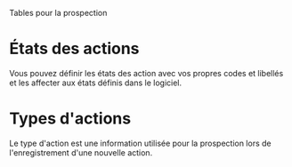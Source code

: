 






Tables pour la prospection




# États des actions


Vous pouvez définir les états des action avec vos propres codes et libellés et les affecter aux états définis dans le logiciel.


# Types d'actions


Le type d'action est une information utilisée pour la prospection lors de l'enregistrement d'une nouvelle action.


